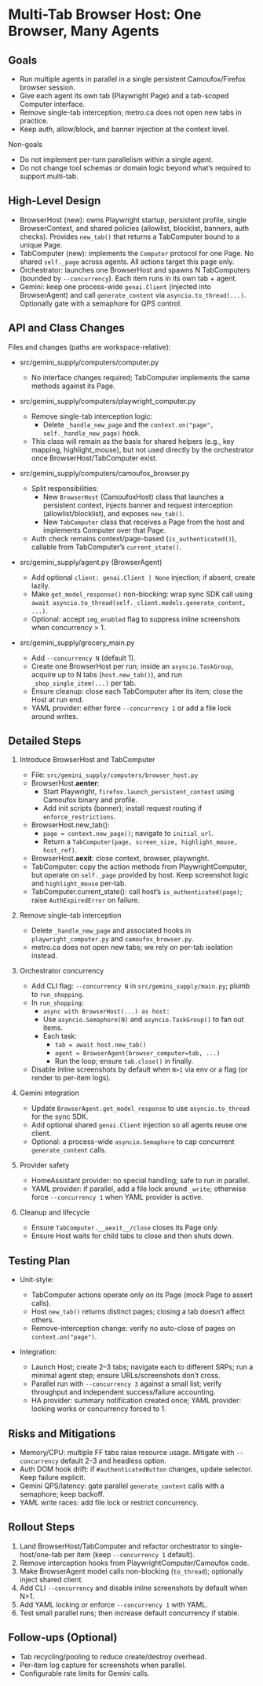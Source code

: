 # Multi-Tab Browser Host: One Browser, Many Agents

## Goals

- Run multiple agents in parallel in a single persistent Camoufox/Firefox browser session.
- Give each agent its own tab (Playwright Page) and a tab-scoped Computer interface.
- Remove single-tab interception; metro.ca does not open new tabs in practice.
- Keep auth, allow/block, and banner injection at the context level.

Non-goals
- Do not implement per-turn parallelism within a single agent.
- Do not change tool schemas or domain logic beyond what’s required to support multi-tab.

## High-Level Design

- BrowserHost (new): owns Playwright startup, persistent profile, single BrowserContext, and shared policies (allowlist, blocklist, banners, auth checks). Provides `new_tab()` that returns a TabComputer bound to a unique Page.
- TabComputer (new): implements the `Computer` protocol for one Page. No shared `self._page` across agents. All actions target this page only.
- Orchestrator: launches one BrowserHost and spawns N TabComputers (bounded by `--concurrency`). Each item runs in its own tab + agent.
- Gemini: keep one process-wide `genai.Client` (injected into BrowserAgent) and call `generate_content` via `asyncio.to_thread(...)`. Optionally gate with a semaphore for QPS control.

## API and Class Changes

Files and changes (paths are workspace-relative):

- src/gemini_supply/computers/computer.py
  - No interface changes required; TabComputer implements the same methods against its Page.

- src/gemini_supply/computers/playwright_computer.py
  - Remove single-tab interception logic:
    - Delete `_handle_new_page` and the `context.on("page", self._handle_new_page)` hook.
  - This class will remain as the basis for shared helpers (e.g., key mapping, highlight_mouse), but not used directly by the orchestrator once BrowserHost/TabComputer exist.

- src/gemini_supply/computers/camoufox_browser.py
  - Split responsibilities:
    - New `BrowserHost` (CamoufoxHost) class that launches a persistent context, injects banner and request interception (allowlist/blocklist), and exposes `new_tab()`.
    - New `TabComputer` class that receives a Page from the host and implements Computer over that Page.
  - Auth check remains context/page-based (`is_authenticated()`), callable from TabComputer’s `current_state()`.

- src/gemini_supply/agent.py (BrowserAgent)
  - Add optional `client: genai.Client | None` injection; if absent, create lazily.
  - Make `get_model_response()` non-blocking: wrap sync SDK call using `await asyncio.to_thread(self._client.models.generate_content, ...)`.
  - Optional: accept `img_enabled` flag to suppress inline screenshots when concurrency > 1.

- src/gemini_supply/grocery_main.py
  - Add `--concurrency N` (default 1).
  - Create one BrowserHost per run; inside an `asyncio.TaskGroup`, acquire up to N tabs (`host.new_tab()`), and run `_shop_single_item(...)` per tab.
  - Ensure cleanup: close each TabComputer after its item; close the Host at run end.
  - YAML provider: either force `--concurrency 1` or add a file lock around writes.

## Detailed Steps

1) Introduce BrowserHost and TabComputer
   - File: `src/gemini_supply/computers/browser_host.py`
   - BrowserHost.__aenter__:
     - Start Playwright, `firefox.launch_persistent_context` using Camoufox binary and profile.
     - Add init scripts (banner); install request routing if `enforce_restrictions`.
   - BrowserHost.new_tab():
     - `page = context.new_page()`; navigate to `initial_url`.
     - Return a `TabComputer(page, screen_size, highlight_mouse, host_ref)`.
   - BrowserHost.__aexit__: close context, browser, playwright.
   - TabComputer: copy the action methods from PlaywrightComputer, but operate on `self._page` provided by host. Keep screenshot logic and `highlight_mouse` per-tab.
   - TabComputer.current_state(): call host’s `is_authenticated(page)`; raise `AuthExpiredError` on failure.

2) Remove single-tab interception
   - Delete `_handle_new_page` and associated hooks in `playwright_computer.py` and `camoufox_browser.py`.
   - metro.ca does not open new tabs; we rely on per-tab isolation instead.

3) Orchestrator concurrency
   - Add CLI flag: `--concurrency N` in `src/gemini_supply/main.py`; plumb to `run_shopping`.
   - In `run_shopping`:
     - `async with BrowserHost(...) as host:`
     - Use `asyncio.Semaphore(N)` and `asyncio.TaskGroup()` to fan out items.
     - Each task:
       - `tab = await host.new_tab()`
       - `agent = BrowserAgent(browser_computer=tab, ...)`
       - Run the loop; ensure `tab.close()` in finally.
   - Disable inline screenshots by default when `N>1` via env or a flag (or render to per-item logs).

4) Gemini integration
   - Update `BrowserAgent.get_model_response` to use `asyncio.to_thread` for the sync SDK.
   - Add optional shared `genai.Client` injection so all agents reuse one client.
   - Optional: a process-wide `asyncio.Semaphore` to cap concurrent `generate_content` calls.

5) Provider safety
   - HomeAssistant provider: no special handling; safe to run in parallel.
   - YAML provider: if parallel, add a file lock around `_write`; otherwise force `--concurrency 1` when YAML provider is active.

6) Cleanup and lifecycle
   - Ensure `TabComputer.__aexit__/close` closes its Page only.
   - Ensure Host waits for child tabs to close and then shuts down.

## Testing Plan

- Unit-style:
  - TabComputer actions operate only on its Page (mock Page to assert calls).
  - Host `new_tab()` returns distinct pages; closing a tab doesn’t affect others.
  - Remove-interception change: verify no auto-close of pages on `context.on("page")`.

- Integration:
  - Launch Host; create 2–3 tabs; navigate each to different SRPs; run a minimal agent step; ensure URLs/screenshots don’t cross.
  - Parallel run with `--concurrency 3` against a small list; verify throughput and independent success/failure accounting.
  - HA provider: summary notification created once; YAML provider: locking works or concurrency forced to 1.

## Risks and Mitigations

- Memory/CPU: multiple FF tabs raise resource usage. Mitigate with `--concurrency` default 2–3 and headless option.
- Auth DOM hook drift: if `#authenticatedButton` changes, update selector. Keep failure explicit.
- Gemini QPS/latency: gate parallel `generate_content` calls with a semaphore; keep backoff.
- YAML write races: add file lock or restrict concurrency.

## Rollout Steps

1. Land BrowserHost/TabComputer and refactor orchestrator to single-host/one-tab per item (keep `--concurrency 1` default).
2. Remove interception hooks from PlaywrightComputer/Camoufox code.
3. Make BrowserAgent model calls non-blocking (`to_thread`); optionally inject shared client.
4. Add CLI `--concurrency` and disable inline screenshots by default when N>1.
5. Add YAML locking or enforce `--concurrency 1` with YAML.
6. Test small parallel runs; then increase default concurrency if stable.

## Follow-ups (Optional)

- Tab recycling/pooling to reduce create/destroy overhead.
- Per-item log capture for screenshots when parallel.
- Configurable rate limits for Gemini calls.

